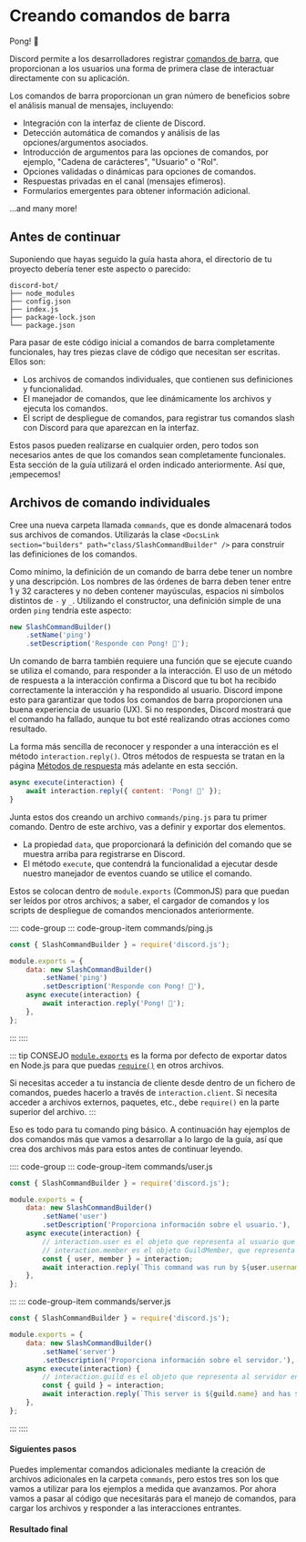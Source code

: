 # Creando comandos de barra

<DiscordMessages>
	<DiscordMessage profile="bot">
		<template #interactions>
			<DiscordInteraction profile="user" :command="true">ping</DiscordInteraction>
		</template>
		Pong! 🏓
	</DiscordMessage>
</DiscordMessages>

Discord permite a los desarrolladores registrar [comandos de barra](https://discord.com/developers/docs/interactions/application-commands), que proporcionan a los usuarios una forma de primera clase de interactuar directamente con su aplicación.

Los comandos de barra proporcionan un gran número de beneficios sobre el análisis manual de mensajes, incluyendo:

- Integración con la interfaz de cliente de Discord.
- Detección automática de comandos y análisis de las opciones/argumentos asociados.
- Introducción de argumentos para las opciones de comandos, por ejemplo, "Cadena de carácteres", "Usuario" o "Rol".
- Opciones validadas o dinámicas para opciones de comandos.
- Respuestas privadas en el canal (mensajes efímeros).
- Formularios emergentes para obtener información adicional.

...and many more!

## Antes de continuar

Suponiendo que hayas seguido la guía hasta ahora, el directorio de tu proyecto debería tener este aspecto o parecido:

```:no-line-numbers
discord-bot/
├── node_modules
├── config.json
├── index.js
├── package-lock.json
└── package.json
```

Para pasar de este código inicial a comandos de barra completamente funcionales, hay tres piezas clave de código que necesitan ser escritas. Ellos son:

* Los archivos de comandos individuales, que contienen sus definiciones y funcionalidad.
* El manejador de comandos, que lee dinámicamente los archivos y ejecuta los comandos.
* El script de despliegue de comandos, para registrar tus comandos slash con Discord para que aparezcan en la interfaz.

Estos pasos pueden realizarse en cualquier orden, pero todos son necesarios antes de que los comandos sean completamente funcionales. Esta sección de la guía utilizará el orden indicado anteriormente. Así que, ¡empecemos!

## Archivos de comando individuales

Cree una nueva carpeta llamada `commands`, que es donde almacenará todos sus archivos de comandos. Utilizarás la clase `<DocsLink section="builders" path="class/SlashCommandBuilder" />` para construir las definiciones de los comandos.

Como mínimo, la definición de un comando de barra debe tener un nombre y una descripción. Los nombres de las órdenes de barra deben tener entre 1 y 32 caracteres y no deben contener mayúsculas, espacios ni símbolos distintos de `-` y `_`. Utilizando el constructor, una definición simple de una orden `ping` tendría este aspecto:

```js
new SlashCommandBuilder()
	.setName('ping')
	.setDescription('Responde con Pong! 🏓');
```

Un comando de barra también requiere una función que se ejecute cuando se utiliza el comando, para responder a la interacción. El uso de un método de respuesta a la interacción confirma a Discord que tu bot ha recibido correctamente la interacción y ha respondido al usuario. Discord impone esto para garantizar que todos los comandos de barra proporcionen una buena experiencia de usuario (UX). Si no respondes, Discord mostrará que el comando ha fallado, aunque tu bot esté realizando otras acciones como resultado.

La forma más sencilla de reconocer y responder a una interacción es el método `interaction.reply()`. Otros métodos de respuesta se tratan en la página [Métodos de respuesta](/slash-commands/response-methods.md) más adelante en esta sección.

<!-- eslint-skip -->

```js
async execute(interaction) {
	await interaction.reply({ content: 'Pong! 🏓' });
}
```

Junta estos dos creando un archivo `commands/ping.js` para tu primer comando. Dentro de este archivo, vas a definir y exportar dos elementos.

- La propiedad `data`, que proporcionará la definición del comando que se muestra arriba para registrarse en Discord.
- El método `execute`, que contendrá la funcionalidad a ejecutar desde nuestro manejador de eventos cuando se utilice el comando.

Estos se colocan dentro de `module.exports` (CommonJS) para que puedan ser leídos por otros archivos; a saber, el cargador de comandos y los scripts de despliegue de comandos mencionados anteriormente.

:::: code-group
::: code-group-item commands/ping.js

```js
const { SlashCommandBuilder } = require('discord.js');

module.exports = {
	data: new SlashCommandBuilder()
		.setName('ping')
		.setDescription('Responde con Pong! 🏓'),
	async execute(interaction) {
		await interaction.reply('Pong! 🏓');
	},
};
```

:::
::::

::: tip CONSEJO
[`module.exports`](https://nodejs.org/api/modules.html#modules_module_exports) es la forma por defecto de exportar datos en Node.js para que puedas [`require()`](https://nodejs.org/api/modules.html#modules_require_id) en otros archivos.

Si necesitas acceder a tu instancia de cliente desde dentro de un fichero de comandos, puedes hacerlo a través de `interaction.client`. Si necesita acceder a archivos externos, paquetes, etc., debe `require()` en la parte superior del archivo.
:::

Eso es todo para tu comando ping básico. A continuación hay ejemplos de dos comandos más que vamos a desarrollar a lo largo de la guía, así que crea dos archivos más para estos antes de continuar leyendo.

:::: code-group
::: code-group-item commands/user.js

```js
const { SlashCommandBuilder } = require('discord.js');

module.exports = {
	data: new SlashCommandBuilder()
		.setName('user')
		.setDescription('Proporciona información sobre el usuario.'),
	async execute(interaction) {
		// interaction.user es el objeto que representa al usuario que ejecutó el comando
		// interaction.member es el objeto GuildMember, que representa al usuario en el servidor específico
		const { user, member } = interaction;
		await interaction.reply(`This command was run by ${user.username}, who joined on ${member.joinedAt}.`);
	},
};
```

:::
::: code-group-item commands/server.js

```js
const { SlashCommandBuilder } = require('discord.js');

module.exports = {
	data: new SlashCommandBuilder()
		.setName('server')
		.setDescription('Proporciona información sobre el servidor.'),
	async execute(interaction) {
		// interaction.guild es el objeto que representa al servidor en el que se ejecutó el comando
		const { guild } = interaction;
		await interaction.reply(`This server is ${guild.name} and has ${guild.memberCount} members.`);
	},
};
```

:::
::::

#### Siguientes pasos

Puedes implementar comandos adicionales mediante la creación de archivos adicionales en la carpeta `commands`, pero estos tres son los que vamos a utilizar para los ejemplos a medida que avanzamos. Por ahora vamos a pasar al código que necesitarás para el manejo de comandos, para cargar los archivos y responder a las interacciones entrantes.

#### Resultado final

<ResultingCode path="creating-your-bot/slash-commands" />
